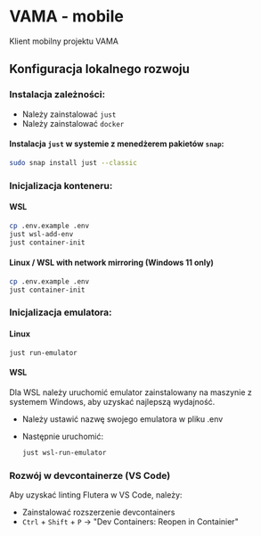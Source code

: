 # VAMA - mobile
Klient mobilny projektu VAMA
## Konfiguracja lokalnego rozwoju
### Instalacja zależności:
- Należy zainstalować `just`
- Należy zainstalować `docker`
#### Instalacja `just` w systemie z menedżerem pakietów `snap`:
```sh
sudo snap install just --classic
```
### Inicjalizacja konteneru:
#### WSL
```sh
cp .env.example .env
just wsl-add-env
just container-init
```
#### Linux / WSL with network mirroring (Windows 11 only)
```sh
cp .env.example .env
just container-init
```

### Inicjalizacja emulatora:

#### Linux
```
just run-emulator
```
#### WSL
Dla WSL należy uruchomić emulator zainstalowany na maszynie z systemem Windows, aby uzyskać najlepszą wydajność.

- Należy ustawić nazwę swojego emulatora w pliku .env

- Następnie uruchomić:
    ```sh
    just wsl-run-emulator
    ```

### Rozwój w devcontainerze (VS Code)
Aby uzyskać linting Flutera w VS Code, należy:
- Zainstalować rozszerzenie devcontainers
- `Ctrl` + `Shift` + `P` -> "Dev Containers: Reopen in Containier"
